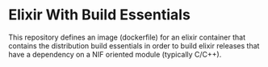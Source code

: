 # Elixir With Build Essentials

This repository defines an image (dockerfile) for an elixir container that contains the distribution build essentials in order to build elixir releases that have a dependency on a NIF oriented module (typically C/C++).
